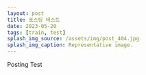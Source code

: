 ```yaml
---
layout: post
title: 포스팅 테스트
date: 2023-05-20
tags: [train, test]
splash_img_source: /assets/img/post_404.jpg
splash_img_caption: Representative image.
---
```

Posting Test